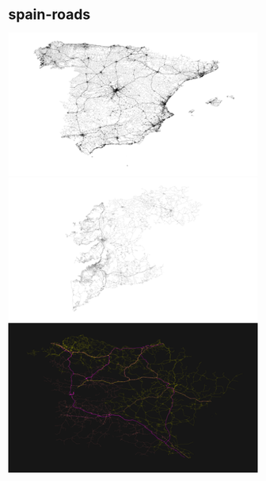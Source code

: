# spain-roads

<p align="center">
<img src="figures/spain_4.png"/>
<img src="figures/pontevedra_6.png"/>
<img src="figures/north.png"/>
</p>
